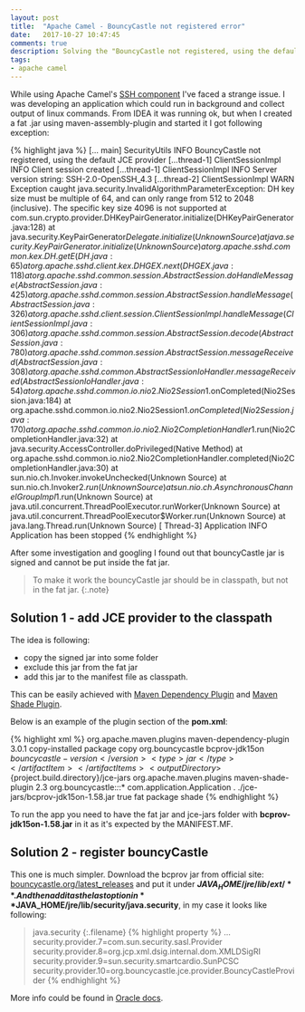 ```yaml
---
layout: post
title:  "Apache Camel - BouncyCastle not registered error"
date:   2017-10-27 10:47:45
comments: true
description: Solving the "BouncyCastle not registered, using the default JCE provider" problem which appeared using the Apache Camel's SSH component.
tags:
- apache camel
---
```


While using Apache Camel's [SSH component](http://camel.apache.org/ssh.html) I've faced a strange issue. I was developing an application which could run in background and collect output of linux commands. From IDEA it was running ok, but when I created a fat .jar using maven-assembly-plugin and started it I got following exception:

{% highlight java %}
[...    main] SecurityUtils      INFO  BouncyCastle not registered, using the default JCE provider
[...thread-1] ClientSessionImpl  INFO  Client session created
[...thread-1] ClientSessionImpl  INFO  Server version string: SSH-2.0-OpenSSH_4.3
[...thread-2] ClientSessionImpl  WARN  Exception caught
java.security.InvalidAlgorithmParameterException: DH key size must be multiple of 64, and can only range from 512 to 2048 (inclusive).
The specific key size 4096 is not supported
  at com.sun.crypto.provider.DHKeyPairGenerator.initialize(DHKeyPairGenerator.java:128)
  at java.security.KeyPairGenerator$Delegate.initialize(Unknown Source)
  at java.security.KeyPairGenerator.initialize(Unknown Source)
  at org.apache.sshd.common.kex.DH.getE(DH.java:65)
  at org.apache.sshd.client.kex.DHGEX.next(DHGEX.java:118)
  at org.apache.sshd.common.session.AbstractSession.doHandleMessage(AbstractSession.java:425)
  at org.apache.sshd.common.session.AbstractSession.handleMessage(AbstractSession.java:326)
  at org.apache.sshd.client.session.ClientSessionImpl.handleMessage(ClientSessionImpl.java:306)
  at org.apache.sshd.common.session.AbstractSession.decode(AbstractSession.java:780)
  at org.apache.sshd.common.session.AbstractSession.messageReceived(AbstractSession.java:308)
  at org.apache.sshd.common.AbstractSessionIoHandler.messageReceived(AbstractSessionIoHandler.java:54)
  at org.apache.sshd.common.io.nio2.Nio2Session$1.onCompleted(Nio2Session.java:184)
  at org.apache.sshd.common.io.nio2.Nio2Session$1.onCompleted(Nio2Session.java:170)
  at org.apache.sshd.common.io.nio2.Nio2CompletionHandler$1.run(Nio2CompletionHandler.java:32)
  at java.security.AccessController.doPrivileged(Native Method)
  at org.apache.sshd.common.io.nio2.Nio2CompletionHandler.completed(Nio2CompletionHandler.java:30)
  at sun.nio.ch.Invoker.invokeUnchecked(Unknown Source)
  at sun.nio.ch.Invoker$2.run(Unknown Source)
  at sun.nio.ch.AsynchronousChannelGroupImpl$1.run(Unknown Source)
  at java.util.concurrent.ThreadPoolExecutor.runWorker(Unknown Source)
  at java.util.concurrent.ThreadPoolExecutor$Worker.run(Unknown Source)
  at java.lang.Thread.run(Unknown Source)
[                      Thread-3] Application           INFO  Application has been stopped
{% endhighlight %}

After some investigation and googling I found out that bouncyCastle jar is signed and cannot be put inside the fat jar.

>To make it work the bouncyCastle jar should be in classpath, but not in the fat jar.
{:.note}

## Solution 1 - add JCE provider to the classpath

The idea is following:

 - copy the signed jar into some folder
 - exclude this jar from the fat jar
 - add this jar to the manifest file as classpath.

This can be easily achieved with [Maven Dependency Plugin](https://maven.apache.org/components/plugins/maven-dependency-plugin/) and [Maven Shade Plugin](https://maven.apache.org/plugins/maven-shade-plugin/).

Below is an example of the plugin section of the **pom.xml**:

{% highlight xml %}
<plugin>
    <groupId>org.apache.maven.plugins</groupId>
    <artifactId>maven-dependency-plugin</artifactId>
    <version>3.0.1</version>
    <executions>
        <execution>
            <id>copy-installed</id>
            <phase>package</phase>
            <goals>
                <goal>copy</goal>
            </goals>
            <configuration>
                <artifactItems>
                    <artifactItem>
                        <groupId>org.bouncycastle</groupId>
                        <artifactId>bcprov-jdk15on</artifactId>
                        <version>${bouncycastle-version}</version>
                        <type>jar</type>
                    </artifactItem>
                </artifactItems>
                <outputDirectory>${project.build.directory}/jce-jars</outputDirectory>
            </configuration>
        </execution>
    </executions>
</plugin>
<plugin>
    <groupId>org.apache.maven.plugins</groupId>
    <artifactId>maven-shade-plugin</artifactId>
    <version>2.3</version>
    <configuration>
        <artifactSet>
            <excludes>
                <exclude>org.bouncycastle:*:*:*</exclude>
            </excludes>
        </artifactSet>
        <transformers>
            <transformer
                    implementation="org.apache.maven.plugins.shade.resource.ManifestResourceTransformer">
                <manifestEntries>
                    <Main-Class>com.application.Application</Main-Class>
                    <Class-Path>. ./jce-jars/bcprov-jdk15on-1.58.jar</Class-Path>
                </manifestEntries>
            </transformer>
        </transformers>
        <shadedArtifactAttached>true</shadedArtifactAttached>
        <shadedClassifierName>fat</shadedClassifierName>
    </configuration>
    <executions>
        <execution>
            <phase>package</phase>
            <goals>
                <goal>shade</goal>
            </goals>
        </execution>
    </executions>
</plugin>
{% endhighlight %}

To run the app you need to have the fat jar and jce-jars folder with **bcprov-jdk15on-1.58.jar** in it as it's expected by the MANIFEST.MF.

## Solution 2 - register bouncyCastle

This one is much simpler. Download the bcprov jar from official site: [bouncycastle.org/latest_releases](https://www.bouncycastle.org/latest_releases.html) and put it under **$JAVA_HOME/jre/lib/ext/**. And then add it as the last option in **$JAVA_HOME/jre/lib/security/java.security**, in my case it looks like following:

>java.security
{:.filename}
{% highlight property %}
...
security.provider.7=com.sun.security.sasl.Provider
security.provider.8=org.jcp.xml.dsig.internal.dom.XMLDSigRI
security.provider.9=sun.security.smartcardio.SunPCSC
security.provider.10=org.bouncycastle.jce.provider.BouncyCastleProvider
{% endhighlight %}

More info could be found in [Oracle docs](https://docs.oracle.com/cd/E19830-01/819-4712/ablsc/index.html).
